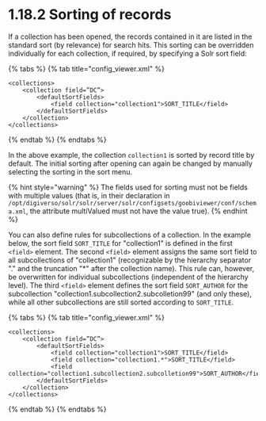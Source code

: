 # 1.18.2 Sorting of records

If a collection has been opened, the records contained in it are listed in the standard sort \(by relevance\) for search hits. This sorting can be overridden individually for each collection, if required, by specifying a Solr sort field:

{% tabs %}
{% tab title="config\_viewer.xml" %}
```markup
<collections>
    <collection field=”DC”>
        <defaultSortFields>
            <field collection="collection1">SORT_TITLE</field>
        </defaultSortFields>
    </collection>
</collections>
```
{% endtab %}
{% endtabs %}

In the above example, the collection `collection1` is sorted by record title by default. The initial sorting after opening can again be changed by manually selecting the sorting in the sort menu.

{% hint style="warning" %}
The fields used for sorting must not be fields with multiple values \(that is, in their declaration in `/opt/digiverso/solr/solr/server/solr/configsets/goobiviewer/conf/schema.xml`, the attribute multiValued must not have the value true\).
{% endhint %}

You can also define rules for subcollections of a collection. In the example below, the sort field `SORT_TITLE` for "collection1" is defined in the first `<field>` element. The second `<field>` element assigns the same sort field to all subcollections of "collection1" \(recognizable by the hierarchy separator "." and the truncation "\*" after the collection name\). This rule can, however, be overwritten for individual subcollections \(independent of the hierarchy level\). The third `<field>` element defines the sort field `SORT_AUTHOR` for the subcollection "collection1.subcollection2.subcolletion99" \(and only these\), while all other subcollections are still sorted according to `SORT_TITLE`.

{% tabs %}
{% tab title="config\_viewer.xml" %}
```markup
<collections>
    <collection field=”DC”>
        <defaultSortFields>
            <field collection="collection1">SORT_TITLE</field>
            <field collection="collection1.*">SORT_TITLE</field>
            <field collection="collection1.subcollection2.subcolletion99">SORT_AUTHOR</field>   
        </defaultSortFields>
    </collection>
</collections>
```
{% endtab %}
{% endtabs %}

